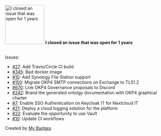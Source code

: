 <img src="https://github.com/my-badges/my-badges/blob/master/src/all-badges/old-issue/old-issue-1.png?raw=true" alt="I closed an issue that was open for 1 years" title="I closed an issue that was open for 1 years" width="128">
<strong>I closed an issue that was open for 1 years</strong>
<br><br>

Issues:

- <a href="https://github.com/runabol/piper/issues/27">#27</a>: Add Travis/Circle CI build
- <a href="https://github.com/prest/prest/issues/345">#345</a>: Bad docker image
- <a href="https://github.com/beyondstorage/specs/issues/10">#10</a>: Add Synology File Station support
- <a href="https://github.com/okp4/dev-kanban/issues/150">#150</a>: Migrate OKP4 SMTP connections on Exchange to TLS1.2
- <a href="https://github.com/okp4/dev-kanban/issues/670">#670</a>: Link OKP4 Governance proposals to Discord
- <a href="https://github.com/okp4/dev-kanban/issues/242">#242</a>: Brand the generated ontolgy documentation with OKP4 graphical charter
- <a href="https://github.com/okp4/it-devops-kanban/issues/7">#7</a>: Enable SSO Authentication on Keycloak IT for Nextcloud IT 
- <a href="https://github.com/okp4/it-devops-kanban/issues/21">#21</a>: Deploy a cloud logging solution for the platform
- <a href="https://github.com/okp4/it-devops-kanban/issues/22">#22</a>: Evaluate the opportunity to use Vault
- <a href="https://github.com/okp4/it-devops-kanban/issues/10">#10</a>: Update CI workflows


Created by <a href="https://github.com/my-badges/my-badges">My Badges</a>